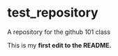 # test_repository
A repository for the github 101 class

This is my **first edit to the README.**                                         
